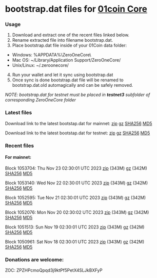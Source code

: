 # bootstrap.dat files for [01coin Core](https://01coin.io)

### Usage

1. Download and extract one of the recent files linked below.
2. Rename extracted file into filename bootstrap.dat.
3. Place bootstrap.dat file inside of your 01Coin data folder:
 - Windows: %APPDATA%\ZeroOneCore\
 - Mac OS: ~/Library/Application Support/ZeroOneCore/
 - Unix/Linux: ~/.zeroonecore/
4. Run your wallet and let it sync using bootstrap.dat
5. Once sync is done bootstrap.dat file will be renamed to bootstrap.dat.old automagically and can be safely removed.

_NOTE: bootstrap.dat for testnet must be placed in **testnet3** subfolder of corresponding ZeroOneCore folder_

### Latest files
Download link to the latest bootstap.dat for mainnet: [zip](https://files.01coin.io/mainnet/bootstrap.dat.zip) [gz](https://files.01coin.io/mainnet/bootstrap.dat.tar.gz) [SHA256](https://files.01coin.io/mainnet/sha256.txt) [MD5](https://files.01coin.io/mainnet/md5.txt)

Download link to the latest bootstap.dat for testnet: [zip](https://files.01coin.io/testnet/bootstrap.dat.zip) [gz](https://files.01coin.io/testnet/bootstrap.dat.tar.gz) [SHA256](https://files.01coin.io/testnet/sha256.txt) [MD5](https://files.01coin.io/testnet/md5.txt)

### Recent files

#### For mainnet:

Block 1053704: Thu Nov 23 02:30:01 UTC 2023 [zip](https://files.01coin.io/mainnet/2023-11-23/bootstrap.dat.zip) (343M) [gz](https://files.01coin.io/mainnet/2023-11-23/bootstrap.dat.tar.gz) (342M) [SHA256](https://files.01coin.io/mainnet/2023-11-23/sha256.txt) [MD5](https://files.01coin.io/mainnet/2023-11-23/md5.txt)

Block 1053140: Wed Nov 22 02:30:01 UTC 2023 [zip](https://files.01coin.io/mainnet/2023-11-22/bootstrap.dat.zip) (343M) [gz](https://files.01coin.io/mainnet/2023-11-22/bootstrap.dat.tar.gz) (342M) [SHA256](https://files.01coin.io/mainnet/2023-11-22/sha256.txt) [MD5](https://files.01coin.io/mainnet/2023-11-22/md5.txt)

Block 1052595: Tue Nov 21 02:30:01 UTC 2023 [zip](https://files.01coin.io/mainnet/2023-11-21/bootstrap.dat.zip) (343M) [gz](https://files.01coin.io/mainnet/2023-11-21/bootstrap.dat.tar.gz) (342M) [SHA256](https://files.01coin.io/mainnet/2023-11-21/sha256.txt) [MD5](https://files.01coin.io/mainnet/2023-11-21/md5.txt)

Block 1052076: Mon Nov 20 02:30:02 UTC 2023 [zip](https://files.01coin.io/mainnet/2023-11-20/bootstrap.dat.zip) (343M) [gz](https://files.01coin.io/mainnet/2023-11-20/bootstrap.dat.tar.gz) (342M) [SHA256](https://files.01coin.io/mainnet/2023-11-20/sha256.txt) [MD5](https://files.01coin.io/mainnet/2023-11-20/md5.txt)

Block 1051513: Sun Nov 19 02:30:01 UTC 2023 [zip](https://files.01coin.io/mainnet/2023-11-19/bootstrap.dat.zip) (343M) [gz](https://files.01coin.io/mainnet/2023-11-19/bootstrap.dat.tar.gz) (342M) [SHA256](https://files.01coin.io/mainnet/2023-11-19/sha256.txt) [MD5](https://files.01coin.io/mainnet/2023-11-19/md5.txt)

Block 1050961: Sat Nov 18 02:30:01 UTC 2023 [zip](https://files.01coin.io/mainnet/2023-11-18/bootstrap.dat.zip) (343M) [gz](https://files.01coin.io/mainnet/2023-11-18/bootstrap.dat.tar.gz) (342M) [SHA256](https://files.01coin.io/mainnet/2023-11-18/sha256.txt) [MD5](https://files.01coin.io/mainnet/2023-11-18/md5.txt)


### Donations are welcome:

ZOC: ZPZHPcmoQpqd3j9ktPf5PetX4SLJkBXFyP
